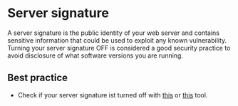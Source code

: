 # Server signature

A server signature is the public identity of your web server and contains sensitive information that could be used to exploit any known vulnerability. Turning your server signature OFF is considered a good security practice to avoid disclosure of what software versions you are running.

## Best practice
* Check if your server signature ist turned off with [this](https://seositecheckup.com/tools/server-signature-test) or [this](http://security.firewallmonitor.org) tool.
